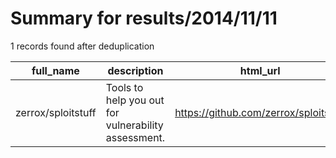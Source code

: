 
# Summary for results/2014/11/11
    
1 records found after deduplication

| full_name | description | html_url | matched_list | matched_count | pushed_at | size | stargazers_count | language | forks_count | vul_ids |
|--------------------|-----------------------------------------------------|---------------------------------------|----------------|-----------------|---------------------------|--------|--------------------|------------|---------------|-----------|
| zerrox/sploitstuff | Tools to help you out for vulnerability assessment. | https://github.com/zerrox/sploitstuff | ['sploit'] | 1 | 2014-11-11 14:19:12+00:00 | 176 | 0 | PHP | 1 | [] |
